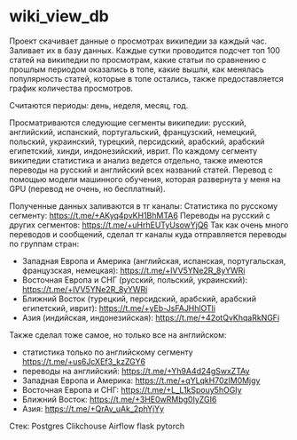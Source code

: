 # wiki_view_db

Проект скачивает данные о просмотрах википедии за каждый час.
Заливает их в базу данных. Каждые сутки проводится подсчет топ 100 статей на википедии по просмотрам, какие статьи по сравнению с прошлым периодом оказались в топе, какие вышли, как менялась популярность статей, которые в топе остались, также предоставляется график количества просмотров.

Считаются периоды: день, неделя, месяц, год. 

Просматриваются следующие сегменты википедии: русский, английский, испанский, португальский, французский, немецкий, польский, украинский, турецкий, персидский, арабский, арабский египетский, хинди, индонезийский, иврит.
По каждому сегменту википедии статистика и анализ ведется отдельно, также имеются переводы на русский и английский всех названий статей. Перевод с помощью модели машинного обучения, которая развернута у меня на GPU (перевод не очень, но бесплатный).

Полученные данных заливаются в тг каналы: 
Статистика по русскому сегменту: https://t.me/+AKyq4pvKH1BhMTA6
Переводы на русский с других сегментов: https://t.me/+uHrhEUTyUsowYjQ6
Так как очень много переводов и сообщений, сделал тг каналы куда отправляется переводы по группам стран:
- Западная Европа и Америка (английская, испанская, португальская, французская, немецкая): https://t.me/+lVV5YNe2R_8yYWRi
- Восточная Европа и СНГ (русский, польский, украинский): https://t.me/+lVV5YNe2R_8yYWRi
- Ближний Восток (турецкий, персидский, арабский, арабский египетский, иврит): https://t.me/+yEb-JsFAJHhlOTli
- Азия (индийская, индонезийская): https://t.me/+42otQvKhqaRkNGFi

Также сделал тоже самое, но только все на английском: 
- статистика только по английскому сегменту https://t.me/+us6JcXEf3_kzZGY6
- переводы на английский: https://t.me/+Yh9A4d24gSwxZTAy
- Западная Европа и Америка: https://t.me/+qYLqkH70zIM0Mjgy
- Восточная Европа и СНГ: https://t.me/+L_L1kSpouy5hOGIy
- Ближний Восток: https://t.me/+3HE0wRMbg0IyZGI6
- Азия: https://t.me/+QrAv_uAk_2phYjYy

Стек: Postgres Clikchouse Airflow flask pytorch 
